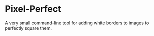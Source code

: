 # Pixel-Perfect
A very small command-line tool for adding white borders to images to perfectly square them.
